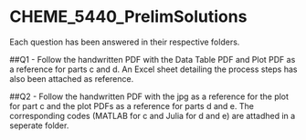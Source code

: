 # CHEME_5440_PrelimSolutions

Each question has been answered in their respective folders. 

##Q1 - Follow the handwritten PDF with the Data Table PDF and Plot PDF as a reference for parts c and d. An Excel sheet detailing the process steps has also been attached as reference. 

##Q2 - Follow the handwritten PDF with the jpg as a reference for the plot for part c and the plot PDFs as a reference for parts d and e. The corresponding codes (MATLAB for c and Julia for d and e) are attadhed in a seperate folder. 

